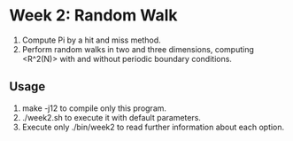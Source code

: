 # Week 2: Random Walk

1. Compute Pi by a hit and miss method.
2. Perform random walks in two and three dimensions, computing <R^2(N)> with and without periodic boundary conditions.

## Usage

1. make -j12 to compile only this program.
2. ./week2.sh to execute it with default parameters.
3. Execute only ./bin/week2 to read further information about each option.
